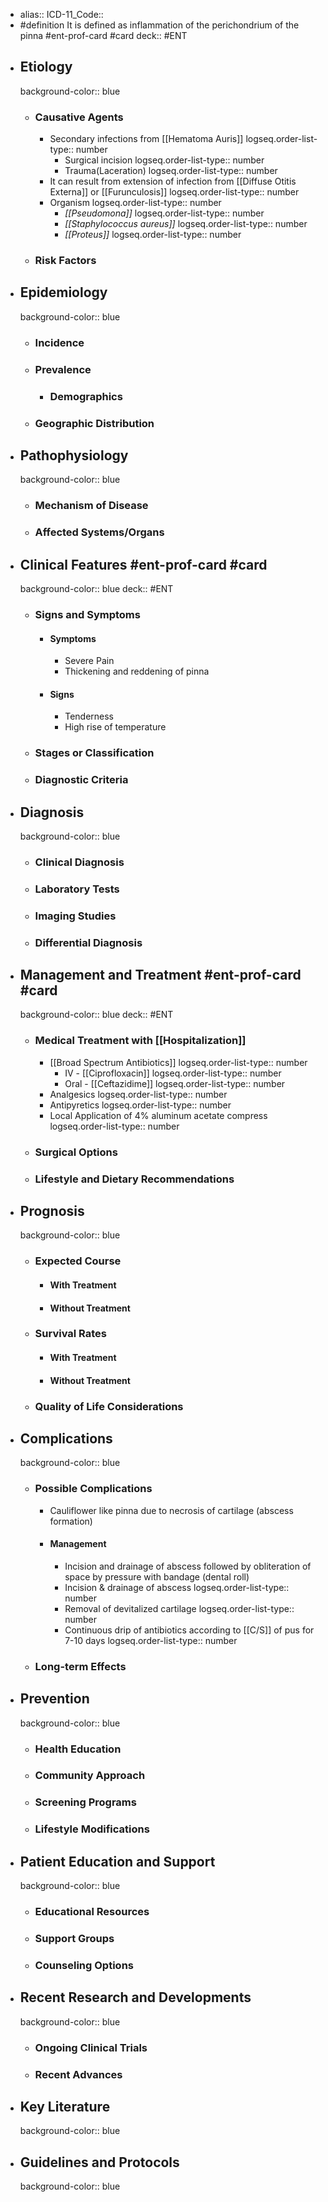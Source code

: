 - alias::
  ICD-11_Code::
- #definition It is defined as inflammation of the perichondrium of the pinna #ent-prof-card #card
  deck:: #ENT
- ## Etiology
  background-color:: blue
  - ### Causative Agents
    - Secondary infections from [[Hematoma Auris]]
      logseq.order-list-type:: number
      - Surgical incision
        logseq.order-list-type:: number
      - Trauma(Laceration)
        logseq.order-list-type:: number
    - It can result from extension of infection from [[Diffuse Otitis Externa]] or [[Furunculosis]]
      logseq.order-list-type:: number
    - Organism
      logseq.order-list-type:: number
      - _[[Pseudomona]]_
        logseq.order-list-type:: number
      - _[[Staphylococcus aureus]]_
        logseq.order-list-type:: number
      - _[[Proteus]]_
        logseq.order-list-type:: number
  - ### Risk Factors
- ## Epidemiology
  background-color:: blue
  - ### Incidence
  - ### Prevalence
    - ### Demographics
  - ### Geographic Distribution
- ## Pathophysiology
  background-color:: blue
  - ### Mechanism of Disease
  - ### Affected Systems/Organs
- ## Clinical Features #ent-prof-card #card
  background-color:: blue
  deck:: #ENT
  - ### Signs and Symptoms
    - #### Symptoms
      - Severe Pain
      - Thickening and reddening of pinna
    - #### Signs
      - Tenderness
      - High rise of temperature
  - ### Stages or Classification
  - ### Diagnostic Criteria
- ## Diagnosis
  background-color:: blue
  - ### Clinical Diagnosis
  - ### Laboratory Tests
  - ### Imaging Studies
  - ### Differential Diagnosis
- ## Management and Treatment #ent-prof-card #card
  background-color:: blue
  deck:: #ENT
  - ### Medical Treatment with [[Hospitalization]]
    - [[Broad Spectrum Antibiotics]]
      logseq.order-list-type:: number
      - IV - [[Ciprofloxacin]]
        logseq.order-list-type:: number
      - Oral - [[Ceftazidime]]
        logseq.order-list-type:: number
    - Analgesics
      logseq.order-list-type:: number
    - Antipyretics
      logseq.order-list-type:: number
    - Local Application of 4% aluminum acetate compress
      logseq.order-list-type:: number
  - ### Surgical Options
  - ### Lifestyle and Dietary Recommendations
- ## Prognosis
  background-color:: blue
  - ### Expected Course
    - #### With Treatment
    - #### Without Treatment
  - ### Survival Rates
    - #### With Treatment
    - #### Without Treatment
  - ### Quality of Life Considerations
- ## Complications
  background-color:: blue
  - ### Possible Complications
    - Cauliflower like pinna due to necrosis of cartilage (abscess formation)
    - #### Management
      - Incision and drainage of abscess followed by obliteration of space by pressure with bandage (dental roll)
      - Incision & drainage of abscess
        logseq.order-list-type:: number
      - Removal of devitalized cartilage
        logseq.order-list-type:: number
      - Continuous drip of antibiotics according to [[C/S]] of pus for 7-10 days
        logseq.order-list-type:: number
  - ### Long-term Effects
- ## Prevention
  background-color:: blue
  - ### Health Education
  - ### Community Approach
  - ### Screening Programs
  - ### Lifestyle Modifications
- ## Patient Education and Support
  background-color:: blue
  - ### Educational Resources
  - ### Support Groups
  - ### Counseling Options
- ## Recent Research and Developments
  background-color:: blue
  - ### Ongoing Clinical Trials
  - ### Recent Advances
- ## Key Literature
  background-color:: blue
- ## Guidelines and Protocols
  background-color:: blue
